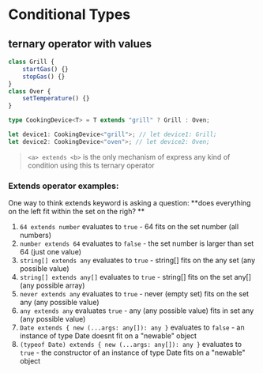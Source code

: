 # Conditional Types

## ternary operator with values

```ts twoslash
class Grill {
    startGas() {}
    stopGas() {}
}
class Over {
    setTemperature() {}
}

type CookingDevice<T> = T extends "grill" ? Grill : Oven;

let device1: CookingDevice<"grill">; // let device1: Grill;
let device2: CookingDevice<"oven">; // let device2: Oven;
```

> `<a> extends <b>` is the only mechanism of express any kind of condition using this ts ternary operator

### Extends operator examples:
One way to think extends keyword is asking a question:
**does everything on the left fit within the set on the righ? **
1. `64 extends number` evaluates to `true` - 64 fits on the set number (all numbers)
2. `number extends 64` evaluates to `false` - the set number is larger than set 64 (just one value)
3. `string[] extends any` evaluates to `true` - string[] fits on the any set (any possible value)
4. `string[] extends any[]` evaluates to `true` - string[] fits on the set any[] (any possible array)
5. `never extends any` evaluates to `true` - never (empty set) fits on the set any (any possible value)
6. `any extends any` evaluates `true` - any (any possible value) fits in set any (any possible value)
7. `Date extends { new (...args: any[]): any }` evaluates to `false` - an instance of type Date doesnt fit on a "newable" object
8. `(typeof Date) extends { new (...args: any[]): any }` evaluates to `true` - the constructor of an instance of type Date fits on a "newable" object